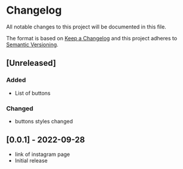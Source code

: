 # Changelog

All notable changes to this project will be documented in this file.

The format is based on [Keep a Changelog](http://keepachangelog.com/en/1.0.0/)
and this project adheres to [Semantic Versioning](http://semver.org/spec/v2.0.0.html).

## [Unreleased]

### Added
- List of buttons

### Changed
- buttons styles changed

## [0.0.1] - 2022-09-28

- link of instagram page
- Initial release
